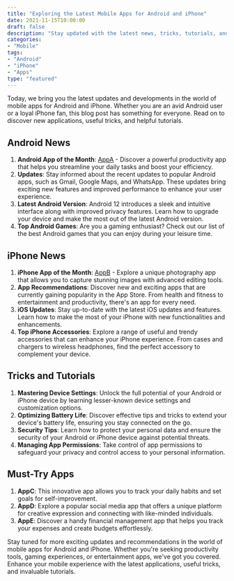 ```yaml
--- 
title: "Exploring the Latest Mobile Apps for Android and iPhone"
date: 2021-11-15T10:00:00
draft: false
description: "Stay updated with the latest news, tricks, tutorials, and applications for your Android or iPhone device."
categories: 
- "Mobile"
tags: 
- "Android"
- "iPhone"
- "Apps"
type: "featured"
---
```


Today, we bring you the latest updates and developments in the world of mobile apps for Android and iPhone. Whether you are an avid Android user or a loyal iPhone fan, this blog post has something for everyone. Read on to discover new applications, useful tricks, and helpful tutorials.

## Android News

1. **Android App of the Month**: [AppA](https://www.appa.com) - Discover a powerful productivity app that helps you streamline your daily tasks and boost your efficiency.
2. **Updates**: Stay informed about the recent updates to popular Android apps, such as Gmail, Google Maps, and WhatsApp. These updates bring exciting new features and improved performance to enhance your user experience.
3. **Latest Android Version**: Android 12 introduces a sleek and intuitive interface along with improved privacy features. Learn how to upgrade your device and make the most out of the latest Android version.
4. **Top Android Games**: Are you a gaming enthusiast? Check out our list of the best Android games that you can enjoy during your leisure time.

## iPhone News

1. **iPhone App of the Month**: [AppB](https://www.appb.com) - Explore a unique photography app that allows you to capture stunning images with advanced editing tools.
2. **App Recommendations**: Discover new and exciting apps that are currently gaining popularity in the App Store. From health and fitness to entertainment and productivity, there's an app for every need.
3. **iOS Updates**: Stay up-to-date with the latest iOS updates and features. Learn how to make the most of your iPhone with new functionalities and enhancements.
4. **Top iPhone Accessories**: Explore a range of useful and trendy accessories that can enhance your iPhone experience. From cases and chargers to wireless headphones, find the perfect accessory to complement your device.

## Tricks and Tutorials

1. **Mastering Device Settings**: Unlock the full potential of your Android or iPhone device by learning lesser-known device settings and customization options.
2. **Optimizing Battery Life**: Discover effective tips and tricks to extend your device's battery life, ensuring you stay connected on the go.
3. **Security Tips**: Learn how to protect your personal data and ensure the security of your Android or iPhone device against potential threats.
4. **Managing App Permissions**: Take control of app permissions to safeguard your privacy and control access to your personal information.

## Must-Try Apps

1. **AppC**: This innovative app allows you to track your daily habits and set goals for self-improvement.
2. **AppD**: Explore a popular social media app that offers a unique platform for creative expression and connecting with like-minded individuals.
3. **AppE**: Discover a handy financial management app that helps you track your expenses and create budgets effortlessly.

Stay tuned for more exciting updates and recommendations in the world of mobile apps for Android and iPhone. Whether you're seeking productivity tools, gaming experiences, or entertainment apps, we've got you covered. Enhance your mobile experience with the latest applications, useful tricks, and invaluable tutorials.
